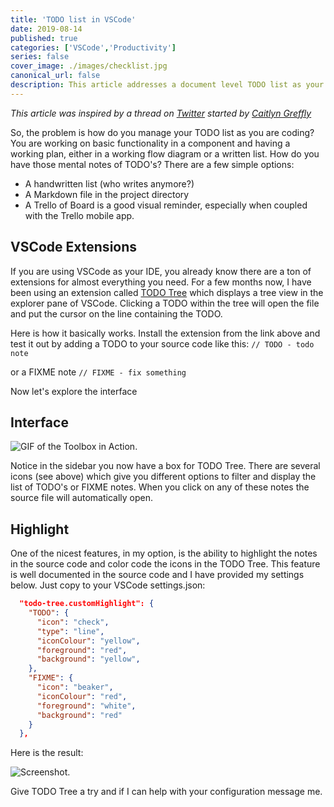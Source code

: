 ```yaml
---
title: 'TODO list in VSCode'
date: 2019-08-14
published: true
categories: ['VSCode','Productivity']
series: false
cover_image: ./images/checklist.jpg
canonical_url: false
description: This article addresses a document level TODO list as your are coding and developing an application.
---
```

_This article was inspired by a thread on [Twitter](https://twitter.com/thecaitcode/status/1160348409313652736) started by [Caitlyn Greffly](https://caitlyngreffly.com/)_

So, the problem is how do you manage your TODO list as you are coding? You are working on basic functionality in a component and having a working plan, either in a working flow diagram or a written list. How do you have those mental notes of TODO's? There are a few simple options:
- A handwritten list (who writes anymore?)
- A Markdown file in the project directory
- A Trello of Board is a good visual reminder, especially when coupled with the Trello mobile app.

## VSCode Extensions
If you are using VSCode as your IDE, you already know there are a ton of extensions for almost everything you need. For a few months now, I have been using an extension called [TODO Tree](https://marketplace.visualstudio.com/items?itemName=Gruntfuggly.todo-tree) which displays a tree view in the explorer pane of VSCode. Clicking a TODO within the tree will open the file and put the cursor on the line containing the TODO.

Here is how it basically works. Install the extension from the link above and test it out by adding a TODO to your source code like this:
`// TODO - todo note`

or a FIXME note
`// FIXME - fix something`

Now let's explore the interface

## Interface
![GIF of the Toolbox in Action.](https://thepracticaldev.s3.amazonaws.com/i/uw5odwnsgfep9d56iczc.gif)

Notice in the sidebar you now have a box for TODO Tree. There are several icons (see above) which give you different options to filter and display the list of TODO's or FIXME notes. When you click on any of these notes the source file will automatically open.

## Highlight
One of the nicest features, in my option, is the ability to highlight the notes in the source code and color code the icons in the TODO Tree. This feature is well documented in the source code and I have provided my settings below. Just copy to your VSCode settings.json:

```json
  "todo-tree.customHighlight": {
    "TODO": {
      "icon": "check",
      "type": "line",
      "iconColour": "yellow",
      "foreground": "red",
      "background": "yellow",
    },
    "FIXME": {
      "icon": "beaker",
      "iconColour": "red",
      "foreground": "white",
      "background": "red"
    }
  },
```
Here is the result:

![Screenshot.](https://thepracticaldev.s3.amazonaws.com/i/vporbgidpzomglepojz2.png)

Give TODO Tree a try and if I can help with your configuration message me.
